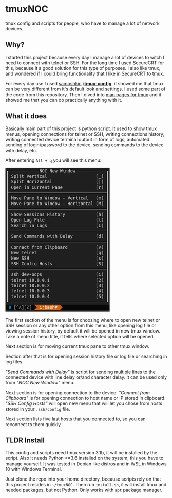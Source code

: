 # tmuxNOC

tmux config and scripts for people, who have to manage a lot of network devices.

## Why?

I started this project because every day I manage a lot of devices to witch I need to connect with telnet or SSH. For the long time I used SecureCRT for this, because it a good solution for this type of purposes. I also like tmux, and wondered if I could bring functionality that I like in SecureCRT to tmux.

For every day use I used [samoshkin](https://github.com/samoshkin) /**[tmux-config](https://github.com/samoshkin/tmux-config)**, it showed me that tmux can be very different from it's default look and settings. I used some part of the code from this repository. Then I dived into [man pages for tmux](https://man.openbsd.org/OpenBSD-current/man1/tmux.1)  and it showed me that you can do practically anything with it.

## What it does

Basically main part of this project is python script. It used to show tmux menus, opening connections for telnet or SSH, writing connections history, writing connected device terminal output in form of logs, automated sending of login/password to the device, sending commands to the device with delay, etc.

After entering `Alt + q` you will see this menu:

![tmuxnoc-newwindow-menu](readme_assets/tmuxnoc-newwindow-menu.png)

The first section of the menu is for choosing where to open new telnet or SSH session or any other option from this menu, like opening log file or viewing session history, by default it will be opened in new tmux window. Take a note of menu title, it tells where selected option will be opened.

Next section is for moving current tmux pane to other tmux window.

Section after that is for opening session history file or log file or searching in log files.

*"Send Commands with Delay"* is script for sending multiple lines to the connected device with line delay or/and character delay. It can be used only from *"NOC New Window"* menu.

Next section is for opening connection to the device. *"Connect from Clipboard"* is for opening connection to host name or IP stored in clipboard. *"SSH Config Hosts"* will open new menu that will let you chose from hosts stored in your `.ssh/config` file.

Next section lists five last hosts that you connected to, so you can reconnect to them quickly.

## TLDR Install

This config and scripts need tmux version 3.1b, it will be installed by the script. Also it needs Python >=3.6 installed on the system, this you have to manage yourself. It was tested in Debian like distros and in WSL in Windows 10 with Windows Terminal.

Just clone the repo into your home directory, because scripts rely on that this project resides in `~/tmuxNOC`. Then run `install.sh`, it will install tmux and needed packages, but not Python. Only works with `apt` package manager.